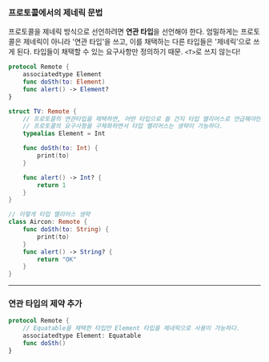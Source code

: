 ### 프로토콜에서의 제네릭 문법
프로토콜을 제네릭 방식으로 선언하려면 **연관 타입**을 선언해야 한다.
엄밀하게는 프로토콜은 제네릭이 아니라 '연관 타입'을 쓰고, 이를 채택하는 다른 타입들은 '제네릭'으로 쓰게 된다.
타입들이 채택할 수 있는 요구사항만 정의하기 때문.
`<T>`로 쓰지 않는다!

```swift
protocol Remote {
    associatedtype Element
    func doSth(to: Element)
    func alert() -> Element?
}

struct TV: Remote {
    // 프로토콜의 연관타입을 채택하면, 어떤 타입으로 쓸 건지 타입 앨리어스로 언급해야만 한다.
    // 프로토콜의 요구사항을 구체화하면서 타입 앨리어스는 생략이 가능하다.
    typealias Element = Int 

    func doSth(to: Int) {
        print(to)
    }

    func alert() -> Int? {
        return 1
    }
}

// 이렇게 타입 앨리어스 생략
class Aircon: Remote {
    func doSth(to: String) {
        print(to)
    }
    func alert() -> String? {
        return "OK"
    }
}
```
---
### 연관 타입의 제약 추가

```swift
protocol Remote {
    // Equatable을 채택한 타입만 Element 타입을 제네릭으로 사용이 가능하다.
    associatedtype Element: Equatable
    func doSth()
}
```
